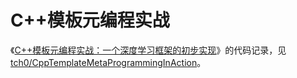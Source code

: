 # C++模板元编程实战

《[C++模板元编程实战：一个深度学习框架的初步实现](https://book.douban.com/subject/30394402/)》的代码记录，见[tch0/CppTemplateMetaProgrammingInAction](https://github.com/tch0/CppTemplateMetaProgrammingInAction)。